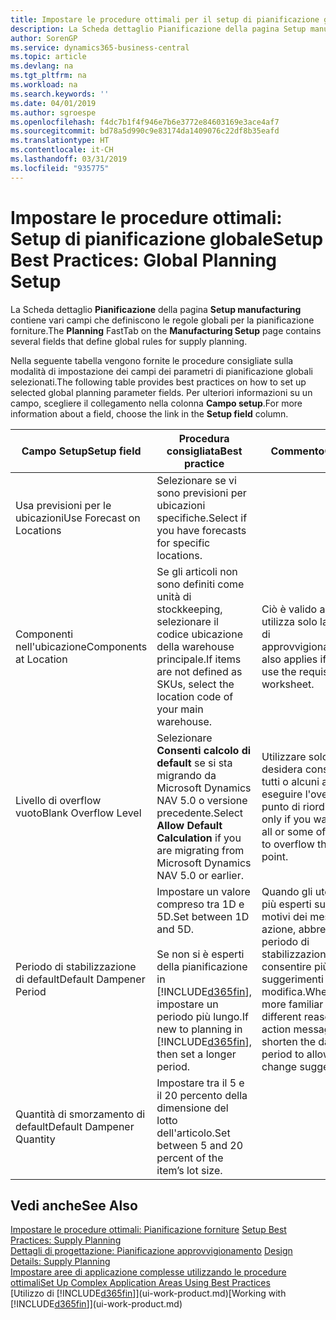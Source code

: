 ```yaml
---
title: Impostare le procedure ottimali per il setup di pianificazione globale | Microsoft Docs
description: La Scheda dettaglio Pianificazione della pagina Setup manufacturing contiene vari campi che definiscono le regole globali per la pianificazione forniture.
author: SorenGP
ms.service: dynamics365-business-central
ms.topic: article
ms.devlang: na
ms.tgt_pltfrm: na
ms.workload: na
ms.search.keywords: ''
ms.date: 04/01/2019
ms.author: sgroespe
ms.openlocfilehash: f4dc7b1f4f946e7b6e3772e84603169e3ace4af7
ms.sourcegitcommit: bd78a5d990c9e83174da1409076c22df8b35eafd
ms.translationtype: HT
ms.contentlocale: it-CH
ms.lasthandoff: 03/31/2019
ms.locfileid: "935775"
---
```

# <a name="setup-best-practices-global-planning-setup"></a><span data-ttu-id="7ea04-103">Impostare le procedure ottimali: Setup di pianificazione globale</span><span class="sxs-lookup"><span data-stu-id="7ea04-103">Setup Best Practices: Global Planning Setup</span></span>
<span data-ttu-id="7ea04-104">La Scheda dettaglio **Pianificazione** della pagina **Setup manufacturing** contiene vari campi che definiscono le regole globali per la pianificazione forniture.</span><span class="sxs-lookup"><span data-stu-id="7ea04-104">The **Planning** FastTab on the **Manufacturing Setup** page contains several fields that define global rules for supply planning.</span></span>  

 <span data-ttu-id="7ea04-105">Nella seguente tabella vengono fornite le procedure consigliate sulla modalità di impostazione dei campi dei parametri di pianificazione globali selezionati.</span><span class="sxs-lookup"><span data-stu-id="7ea04-105">The following table provides best practices on how to set up selected global planning parameter fields.</span></span> <span data-ttu-id="7ea04-106">Per ulteriori informazioni su un campo, scegliere il collegamento nella colonna **Campo setup**.</span><span class="sxs-lookup"><span data-stu-id="7ea04-106">For more information about a field, choose the link in the **Setup field** column.</span></span>  

|<span data-ttu-id="7ea04-107">Campo Setup</span><span class="sxs-lookup"><span data-stu-id="7ea04-107">Setup field</span></span>|<span data-ttu-id="7ea04-108">Procedura consigliata</span><span class="sxs-lookup"><span data-stu-id="7ea04-108">Best practice</span></span>|<span data-ttu-id="7ea04-109">Commento</span><span class="sxs-lookup"><span data-stu-id="7ea04-109">Comment</span></span>|  
|-----------------|-------------------|-------------|  
|<span data-ttu-id="7ea04-110">Usa previsioni per le ubicazioni</span><span class="sxs-lookup"><span data-stu-id="7ea04-110">Use Forecast on Locations</span></span>|<span data-ttu-id="7ea04-111">Selezionare se vi sono previsioni per ubicazioni specifiche.</span><span class="sxs-lookup"><span data-stu-id="7ea04-111">Select if you have forecasts for specific locations.</span></span>||  
|<span data-ttu-id="7ea04-112">Componenti nell'ubicazione</span><span class="sxs-lookup"><span data-stu-id="7ea04-112">Components at Location</span></span>|<span data-ttu-id="7ea04-113">Se gli articoli non sono definiti come unità di stockkeeping, selezionare il codice ubicazione della warehouse principale.</span><span class="sxs-lookup"><span data-stu-id="7ea04-113">If items are not defined as SKUs, select the location code of your main warehouse.</span></span>|<span data-ttu-id="7ea04-114">Ciò è valido anche se si utilizza solo la richiesta di approvvigionamento.</span><span class="sxs-lookup"><span data-stu-id="7ea04-114">This also applies if you only use the requisition worksheet.</span></span>|  
|<span data-ttu-id="7ea04-115">Livello di overflow vuoto</span><span class="sxs-lookup"><span data-stu-id="7ea04-115">Blank Overflow Level</span></span>|<span data-ttu-id="7ea04-116">Selezionare **Consenti calcolo di default** se si sta migrando da Microsoft Dynamics NAV 5.0 o versione precedente.</span><span class="sxs-lookup"><span data-stu-id="7ea04-116">Select **Allow Default Calculation** if you are migrating from Microsoft Dynamics NAV 5.0 or earlier.</span></span>|<span data-ttu-id="7ea04-117">Utilizzare solo se si desidera consentire a tutti o alcuni articoli di eseguire l'overflow del punto di riordino.</span><span class="sxs-lookup"><span data-stu-id="7ea04-117">Use only if you want to allow all or some of your items to overflow the reorder point.</span></span>|  
|<span data-ttu-id="7ea04-118">Periodo di stabilizzazione di default</span><span class="sxs-lookup"><span data-stu-id="7ea04-118">Default Dampener Period</span></span>|<span data-ttu-id="7ea04-119">Impostare un valore compreso tra 1D e 5D.</span><span class="sxs-lookup"><span data-stu-id="7ea04-119">Set between 1D and 5D.</span></span><br /><br /> <span data-ttu-id="7ea04-120">Se non si è esperti della pianificazione in [!INCLUDE[d365fin](includes/d365fin_md.md)], impostare un periodo più lungo.</span><span class="sxs-lookup"><span data-stu-id="7ea04-120">If new to planning in [!INCLUDE[d365fin](includes/d365fin_md.md)], then set a longer period.</span></span>|<span data-ttu-id="7ea04-121">Quando gli utenti sono più esperti sui diversi motivi dei messaggi di azione, abbreviare il periodo di stabilizzazione per consentire più suggerimenti di modifica.</span><span class="sxs-lookup"><span data-stu-id="7ea04-121">When users are more familiar with the different reasons for action messages, then shorten the dampener period to allow more change suggestions.</span></span>|  
|<span data-ttu-id="7ea04-122">Quantità di smorzamento di default</span><span class="sxs-lookup"><span data-stu-id="7ea04-122">Default Dampener Quantity</span></span>|<span data-ttu-id="7ea04-123">Impostare tra il 5 e il 20 percento della dimensione del lotto dell'articolo.</span><span class="sxs-lookup"><span data-stu-id="7ea04-123">Set between 5 and 20 percent of the item’s lot size.</span></span>||  

## <a name="see-also"></a><span data-ttu-id="7ea04-124">Vedi anche</span><span class="sxs-lookup"><span data-stu-id="7ea04-124">See Also</span></span>  
 <span data-ttu-id="7ea04-125">[Impostare le procedure ottimali: Pianificazione forniture](setup-best-practices-supply-planning.md) </span><span class="sxs-lookup"><span data-stu-id="7ea04-125">[Setup Best Practices: Supply Planning](setup-best-practices-supply-planning.md) </span></span>  
 <span data-ttu-id="7ea04-126">[Dettagli di progettazione: Pianificazione approvvigionamento](design-details-supply-planning.md) </span><span class="sxs-lookup"><span data-stu-id="7ea04-126">[Design Details: Supply Planning](design-details-supply-planning.md) </span></span>  
 [<span data-ttu-id="7ea04-127">Impostare aree di applicazione complesse utilizzando le procedure ottimali</span><span class="sxs-lookup"><span data-stu-id="7ea04-127">Set Up Complex Application Areas Using Best Practices</span></span>](set-up-complex-application-areas-using-best-practices.md)  
 <span data-ttu-id="7ea04-128">[Utilizzo di [!INCLUDE[d365fin](includes/d365fin_md.md)]](ui-work-product.md)</span><span class="sxs-lookup"><span data-stu-id="7ea04-128">[Working with [!INCLUDE[d365fin](includes/d365fin_md.md)]](ui-work-product.md)</span></span>
